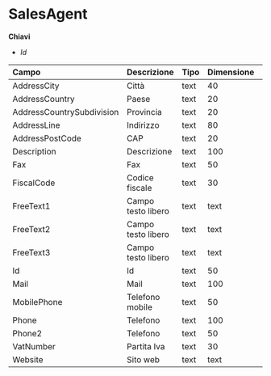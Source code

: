 # SalesAgent

  
 **Chiavi**

* _Id_

| Campo | Descrizione | Tipo | Dimensione | Note |
| :--- | :--- | :--- | :--- | :--- |
| AddressCity | Città | text | 40 |  |
| AddressCountry | Paese | text | 20 |  |
| AddressCountrySubdivision | Provincia | text | 20 |  |
| AddressLine | Indirizzo | text | 80 |  |
| AddressPostCode | CAP | text | 20 |  |
| Description | Descrizione | text | 100 |  |
| Fax | Fax | text | 50 |  |
| FiscalCode | Codice fiscale | text | 30 |  |
| FreeText1 | Campo testo libero | text | text |  |
| FreeText2 | Campo testo libero | text | text |  |
| FreeText3 | Campo testo libero | text | text |  |
| Id | Id | text | 50 |  |
| Mail | Mail | text | 100 |  |
| MobilePhone | Telefono mobile | text | 50 |  |
| Phone | Telefono | text | 100 |  |
| Phone2 | Telefono | text | 50 |  |
| VatNumber | Partita Iva | text | 30 |  |
| Website | Sito web | text | text |  |

